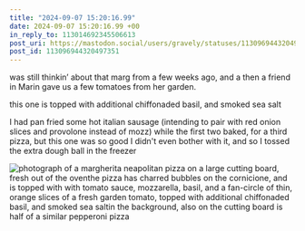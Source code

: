 ```yaml
---
title: "2024-09-07 15:20:16.99"
date: 2024-09-07 15:20:16.99 +00
in_reply_to: 113014692345506613
post_uri: https://mastodon.social/users/gravely/statuses/113096944320497351
post_id: 113096944320497351
---
```

was still thinkin’ about that marg from a few weeks ago, and a then a friend in Marin gave us a few tomatoes from her garden.

this one is topped with additional chiffonaded basil, and smoked sea salt

I had pan fried some hot italian sausage (intending to pair with red onion slices and provolone instead of mozz) while the first two baked, for a third pizza, but this one was so good I didn't even bother with it, and so I tossed the extra dough ball in the freezer


![photograph of a margherita neapolitan pizza on a large cutting board, fresh out of the oventhe pizza has charred bubbles on the cornicione, and is topped with with tomato sauce, mozzarella, basil, and a fan-circle of thin, orange slices of a fresh garden tomato, topped with additional chiffonaded basil, and smoked sea saltin the background, also on the cutting board is half of a similar pepperoni pizza](/images/113096944052715947.jpeg)

